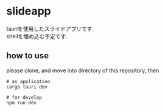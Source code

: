 # slideapp

tauriを使用したスライドアプリです.  
shellを埋め込む予定です.

## how to use
please clone, and move into directory of this repository, then
```shell
# as application
cargo tauri dev
```

```shell
# for develop
npm run dev
```